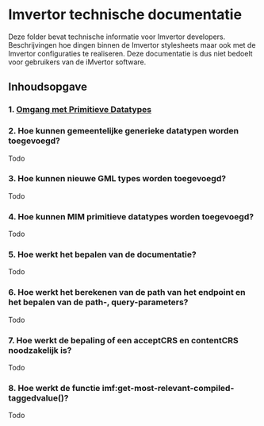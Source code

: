 # Imvertor technische documentatie
Deze folder bevat technische informatie voor Imvertor developers. Beschrijvingen hoe dingen binnen de Imvertor stylesheets maar ook met de Imvertor configuraties te realiseren.
Deze documentatie is dus niet bedoelt voor gebruikers van de iMvertor software.

## Inhoudsopgave
### 1. [Omgang met Primitieve Datatypes](https://github.com/VNG-Realisatie/Model-Driven-Design-Documentatie/blob/main/developer-documentation/Omgang%20met%20datatypes.md)
### 2. Hoe kunnen gemeentelijke generieke datatypen worden toegevoegd?
Todo
### 3. Hoe kunnen nieuwe GML types worden toegevoegd?
Todo
### 4. Hoe kunnen MIM primitieve datatypes worden toegevoegd?
Todo
### 5. Hoe werkt het bepalen van de documentatie?
Todo
### 6. Hoe werkt het berekenen van de path van het endpoint en het bepalen van de path-, query-parameters?
Todo
### 7. Hoe werkt de bepaling of een acceptCRS en contentCRS noodzakelijk is? 
Todo
### 8. Hoe werkt de functie imf:get-most-relevant-compiled-taggedvalue()?
Todo

